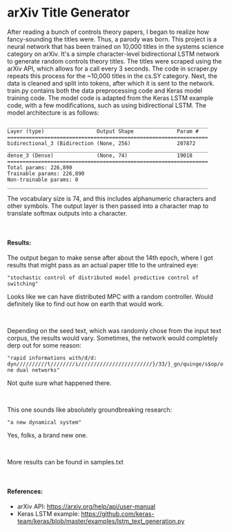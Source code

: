 # arXiv Title Generator

After reading a bunch of controls theory papers, I began to realize how fancy-sounding the titles were. Thus, a parody was born. This project is a neural network that has been trained on 10,000 titles in the systems science category on arXiv. It's a simple character-level bidirectional LSTM network to generate random controls theory titles. The titles were scraped using the arXiv API, which allows for a call every 3 seconds. The code in scraper.py repeats this process for the ~10,000 titles in the cs.SY category. Next, the data is cleaned and split into tokens, after which it is sent to the network. train.py contains both the data preprocessing code and Keras model training code. The model code is adapted from the Keras LSTM example code, with a few modifications, such as using bidirectional LSTM. The model architecture is as follows:

```
_________________________________________________________________
Layer (type)                 Output Shape              Param #   
=================================================================
bidirectional_3 (Bidirection (None, 256)               207872    
_________________________________________________________________
dense_3 (Dense)              (None, 74)                19018     
=================================================================
Total params: 226,890
Trainable params: 226,890
Non-trainable params: 0
_________________________________________________________________

```

The vocabulary size is 74, and this includes alphanumeric characters and other symbols. The output layer is then passed into a character map to translate softmax outputs into a character.  

<p>&nbsp;</p>

#### Results:
  
The output began to make sense after about the 14th epoch, where I got results that might pass as an actual paper title to the untrained eye:

```"stochastic control of distributed model predictive control of switching"```

Looks like we can have distributed MPC with a random controller. Would definitely like to find out how on earth that would work.  
  
<p>&nbsp;</p>
  
Depending on the seed text, which was randomly chose from the input text corpus, the results would vary. Sometimes, the network would completely derp out for some reason:

```"rapid informations with/d/d: dyn//////////t////////i////////////////////////}/33/}_gn/quinge/s$op/one dual networks"```

Not quite sure what happened there.  
  
<p>&nbsp;</p>
  
This one sounds like absolutely groundbreaking research:

```"a new dynamical system"```

Yes, folks, a brand new one.

<p>&nbsp;</p>

More results can be found in samples.txt

<p>&nbsp;</p>

#### References:
- arXiv API: https://arxiv.org/help/api/user-manual
- Keras LSTM example: https://github.com/keras-team/keras/blob/master/examples/lstm_text_generation.py 

